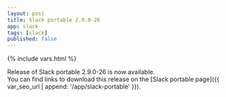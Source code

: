 ```yaml
---
layout: post
title: Slack portable 2.9.0-26
app: slack
tags: [slack]
published: false
---
```

{% include vars.html %}

Release of Slack portable 2.9.0-26 is now available.<br />
You can find links to download this release on the [Slack portable page]({{ var_seo_url | append: '/app/slack-portable' }}).